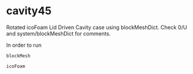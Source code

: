 # cavity45
Rotated icoFoam Lid Driven Cavity case using blockMeshDict. Check 0/U and system/blockMeshDict for comments.

In order to run
```
blockMesh
```
```
icoFoam
```
